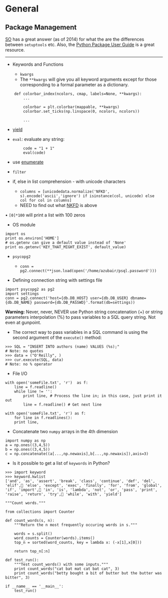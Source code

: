 # General #


## Package Management ##

[SO](http://stackoverflow.com/questions/6344076/differences-between-distribute-distutils-setuptools-and-distutils2) has a great answer (as of 2014) for what the are the differences between `setuptools` etc. Also, the [Python Package User Guide](https://python-packaging-user-guide.readthedocs.org/en/latest/index.html) is a great resource.

---

* Keywords and Functions

  * `kwargs`
  * The `**kwargs` will give you all keyword arguments except for those corresponding to a formal parameter as a dictionary.

```
	def colorbar_index(ncolors, cmap, labels=None, **kwargs):
		...
		
		colorbar = plt.colorbar(mappable, **kwargs)
		colorbar.set_ticks(np.linspace(0, ncolors, ncolors))
		
		...
```
* [yield](http://stackoverflow.com/questions/231767/what-does-the-yield-keyword-do-in-python)

* `eval`: evaluate any string: 
```
		code = "1 + 1"
		eval(code)
```

* use [enumerate](http://stackoverflow.com/questions/1540049/replace-values-in-list-using-python) 
* `filter`

* if, else in list comprehension - with unicode characters
  * `columns = [unicodedata.normalize('NFKD', s).encode('ascii','ignore') if isinstance(col, unicode) else col for col in columns]`  
  * NEED to find out what [NKFD](http://www.peterbe.com/plog/unicode-to-ascii ) is above


• `[0]*100` will print a list with 100 zeros

* OS module
```  
import os 
print os.environ['HOME']
# os.getenv can give a default value instead of 'None'
print os.getenv('KEY_THAT_MIGHT_EXIST', default_value)
```

* `psycopg2`  
  * `conn = pg2.connect(**json.load(open('/home/azubair/psql.password')))`
	
* Defining connection string with settings file
```
import psycopg2 as pg2 
import settings
conn = pg2.connect('host={db.DB_HOST} user={db.DB_USER} dbname={db.DB_NAME} password={db.DB_PASSWD}'.format(db=settings))
```
**Warning:** Never, never, NEVER use Python string concatenation (+) or string parameters interpolation (%) to pass variables to a SQL query string. Not even at gunpoint.  
* The correct way to pass variables in a SQL command is using the second argument of the `execute()` method:

```
>>> SQL = "INSERT INTO authors (name) VALUES (%s);" 
# Note: no quotes 
>>> data = ("O'Reilly", ) 
>>> cur.execute(SQL, data) 
# Note: no % operator
```

* File I/O  
```
with open('someFile.txt', 'r')  as f:
	line = f.readline()  
	while line != '': 
		print line, # Process the line in; in this case, just print it out 
		line = f.readline() # Get next line 

with open('someFile.txt', 'r') as f:
	for line in f.readlines():
    print line, 
```  

* Concatenate two `numpy` arrays in the 4th dimension

``` 
import numpy as np 
a = np.ones((3,4,5))
b = np.ones((3,4,5))
c = np.concatenate((a[...,np.newaxis],b[...,np.newaxis]),axis=3)
```

* Is it possible to get a list of `keywords` in Python?

```
>>> import keyword
>>> keyword.kwlist
['and', 'as', 'assert', 'break', 'class', 'continue', 'def', 'del', 'elif', 'else', 'except', 'exec', 'finally', 'for', 'from', 'global', 'if', 'import', 'in', 'is', 'lambda', 'not', 'or', 'pass', 'print', 'raise', 'return', 'try', 'while', 'with', 'yield']
```

```
"""Count words."""

from collections import Counter

def count_words(s, n):
    """Return the n most frequently occuring words in s."""
    
    words = s.split()
    word_counts = Counter(words).items()
    top_n = sorted(word_counts, key = lambda x: (-x[1],x[0]))
    
    return top_n[:n]

def test_run():
    """Test count_words() with some inputs."""
    print count_words("cat bat mat cat bat cat", 3)
    print count_words("betty bought a bit of butter but the butter was bitter", 3)

if __name__ == '__main__':
    test_run()
```

